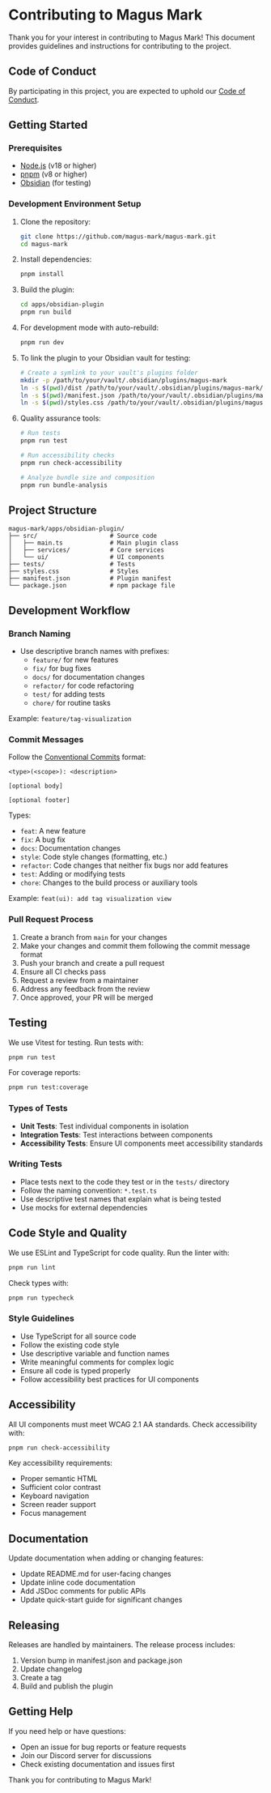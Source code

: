 # Contributing to Magus Mark

Thank you for your interest in contributing to Magus Mark! This document provides guidelines and instructions for
contributing to the project.

## Code of Conduct

By participating in this project, you are expected to uphold our [Code of Conduct](CODE_OF_CONDUCT.md).

## Getting Started

### Prerequisites

- [Node.js](https://nodejs.org/) (v18 or higher)
- [pnpm](https://pnpm.io/) (v8 or higher)
- [Obsidian](https://obsidian.md/) (for testing)

### Development Environment Setup

1. Clone the repository:

   ```bash
   git clone https://github.com/magus-mark/magus-mark.git
   cd magus-mark
   ```

2. Install dependencies:

   ```bash
   pnpm install
   ```

3. Build the plugin:

   ```bash
   cd apps/obsidian-plugin
   pnpm run build
   ```

4. For development mode with auto-rebuild:

   ```bash
   pnpm run dev
   ```

5. To link the plugin to your Obsidian vault for testing:

   ```bash
   # Create a symlink to your vault's plugins folder
   mkdir -p /path/to/your/vault/.obsidian/plugins/magus-mark
   ln -s $(pwd)/dist /path/to/your/vault/.obsidian/plugins/magus-mark/
   ln -s $(pwd)/manifest.json /path/to/your/vault/.obsidian/plugins/magus-mark/
   ln -s $(pwd)/styles.css /path/to/your/vault/.obsidian/plugins/magus-mark/
   ```

6. Quality assurance tools:

   ```bash
   # Run tests
   pnpm run test

   # Run accessibility checks
   pnpm run check-accessibility

   # Analyze bundle size and composition
   pnpm run bundle-analysis
   ```

## Project Structure

```
magus-mark/apps/obsidian-plugin/
├── src/                    # Source code
│   ├── main.ts             # Main plugin class
│   ├── services/           # Core services
│   └── ui/                 # UI components
├── tests/                  # Tests
├── styles.css              # Styles
├── manifest.json           # Plugin manifest
└── package.json            # npm package file
```

## Development Workflow

### Branch Naming

- Use descriptive branch names with prefixes:
  - `feature/` for new features
  - `fix/` for bug fixes
  - `docs/` for documentation changes
  - `refactor/` for code refactoring
  - `test/` for adding tests
  - `chore/` for routine tasks

Example: `feature/tag-visualization`

### Commit Messages

Follow the [Conventional Commits](https://www.conventionalcommits.org/) format:

```
<type>(<scope>): <description>

[optional body]

[optional footer]
```

Types:

- `feat`: A new feature
- `fix`: A bug fix
- `docs`: Documentation changes
- `style`: Code style changes (formatting, etc.)
- `refactor`: Code changes that neither fix bugs nor add features
- `test`: Adding or modifying tests
- `chore`: Changes to the build process or auxiliary tools

Example: `feat(ui): add tag visualization view`

### Pull Request Process

1. Create a branch from `main` for your changes
2. Make your changes and commit them following the commit message format
3. Push your branch and create a pull request
4. Ensure all CI checks pass
5. Request a review from a maintainer
6. Address any feedback from the review
7. Once approved, your PR will be merged

## Testing

We use Vitest for testing. Run tests with:

```bash
pnpm run test
```

For coverage reports:

```bash
pnpm run test:coverage
```

### Types of Tests

- **Unit Tests**: Test individual components in isolation
- **Integration Tests**: Test interactions between components
- **Accessibility Tests**: Ensure UI components meet accessibility standards

### Writing Tests

- Place tests next to the code they test or in the `tests/` directory
- Follow the naming convention: `*.test.ts`
- Use descriptive test names that explain what is being tested
- Use mocks for external dependencies

## Code Style and Quality

We use ESLint and TypeScript for code quality. Run the linter with:

```bash
pnpm run lint
```

Check types with:

```bash
pnpm run typecheck
```

### Style Guidelines

- Use TypeScript for all source code
- Follow the existing code style
- Use descriptive variable and function names
- Write meaningful comments for complex logic
- Ensure all code is typed properly
- Follow accessibility best practices for UI components

## Accessibility

All UI components must meet WCAG 2.1 AA standards. Check accessibility with:

```bash
pnpm run check-accessibility
```

Key accessibility requirements:

- Proper semantic HTML
- Sufficient color contrast
- Keyboard navigation
- Screen reader support
- Focus management

## Documentation

Update documentation when adding or changing features:

- Update README.md for user-facing changes
- Update inline code documentation
- Add JSDoc comments for public APIs
- Update quick-start guide for significant changes

## Releasing

Releases are handled by maintainers. The release process includes:

1. Version bump in manifest.json and package.json
2. Update changelog
3. Create a tag
4. Build and publish the plugin

## Getting Help

If you need help or have questions:

- Open an issue for bug reports or feature requests
- Join our Discord server for discussions
- Check existing documentation and issues first

Thank you for contributing to Magus Mark!
